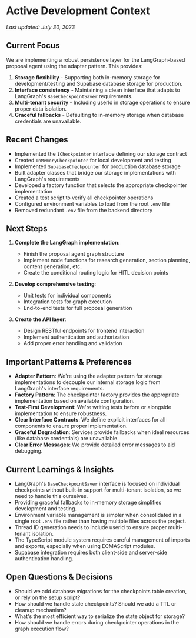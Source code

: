 # Active Development Context

_Last updated: July 30, 2023_

## Current Focus

We are implementing a robust persistence layer for the LangGraph-based proposal agent using the adapter pattern. This provides:

1. **Storage flexibility** - Supporting both in-memory storage for development/testing and Supabase database storage for production.
2. **Interface consistency** - Maintaining a clean interface that adapts to LangGraph's `BaseCheckpointSaver` requirements.
3. **Multi-tenant security** - Including userId in storage operations to ensure proper data isolation.
4. **Graceful fallbacks** - Defaulting to in-memory storage when database credentials are unavailable.

## Recent Changes

- Implemented the `ICheckpointer` interface defining our storage contract
- Created `InMemoryCheckpointer` for local development and testing
- Implemented `SupabaseCheckpointer` for production database storage
- Built adapter classes that bridge our storage implementations with LangGraph's requirements
- Developed a factory function that selects the appropriate checkpointer implementation
- Created a test script to verify all checkpointer operations
- Configured environment variables to load from the root `.env` file
- Removed redundant `.env` file from the backend directory

## Next Steps

1. **Complete the LangGraph implementation**:

   - Finish the proposal agent graph structure
   - Implement node functions for research generation, section planning, content generation, etc.
   - Create the conditional routing logic for HITL decision points

2. **Develop comprehensive testing**:

   - Unit tests for individual components
   - Integration tests for graph execution
   - End-to-end tests for full proposal generation

3. **Create the API layer**:
   - Design RESTful endpoints for frontend interaction
   - Implement authentication and authorization
   - Add proper error handling and validation

## Important Patterns & Preferences

- **Adapter Pattern**: We're using the adapter pattern for storage implementations to decouple our internal storage logic from LangGraph's interface requirements.
- **Factory Pattern**: The checkpointer factory provides the appropriate implementation based on available configuration.
- **Test-First Development**: We're writing tests before or alongside implementation to ensure robustness.
- **Clear Interface Contracts**: We define explicit interfaces for all components to ensure proper implementation.
- **Graceful Degradation**: Services provide fallbacks when ideal resources (like database credentials) are unavailable.
- **Clear Error Messages**: We provide detailed error messages to aid debugging.

## Current Learnings & Insights

- LangGraph's `BaseCheckpointSaver` interface is focused on individual checkpoints without built-in support for multi-tenant isolation, so we need to handle this ourselves.
- Providing graceful fallbacks to in-memory storage simplifies development and testing.
- Environment variable management is simpler when consolidated in a single root `.env` file rather than having multiple files across the project.
- Thread ID generation needs to include userId to ensure proper multi-tenant isolation.
- The TypeScript module system requires careful management of imports and exports, especially when using ECMAScript modules.
- Supabase integration requires both client-side and server-side authentication handling.

## Open Questions & Decisions

- Should we add database migrations for the checkpoints table creation, or rely on the setup script?
- How should we handle stale checkpoints? Should we add a TTL or cleanup mechanism?
- What's the most efficient way to serialize the state object for storage?
- How should we handle errors during checkpointer operations in the graph execution flow?
